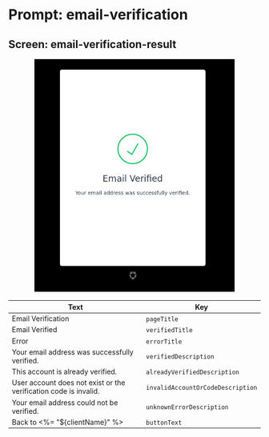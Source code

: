 # Prompt: email-verification

## Screen: email-verification-result

<p style="text-align: center;">
  <img alt="email-verification-result reference screenshot" class="ul-prompt-screenshot" data-ul-prompt="email-verification-result" src="/media/articles/universal-login/text-customization/email-verification-result.png" style="width: 400px;"/>
</p>

|Text|Key|
|----------|----------|
|Email Verification|`pageTitle`|
|Email Verified|`verifiedTitle`|
|Error|`errorTitle`|
|Your email address was successfully verified.|`verifiedDescription`|
|This account is already verified.|`alreadyVerifiedDescription`|
|User account does not exist or the verification code is invalid.|`invalidAccountOrCodeDescription`|
|Your email address could not be verified.|`unknownErrorDescription`|
|Back to <%= "${clientName}" %>|`buttonText`|
